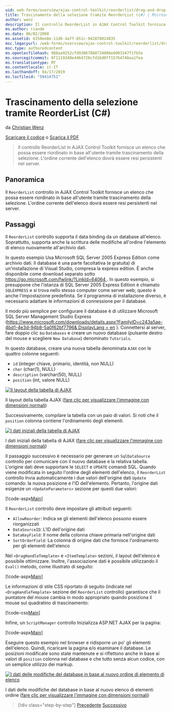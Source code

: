 ```yaml
---
uid: web-forms/overview/ajax-control-toolkit/reorderlist/drag-and-drop-via-reorderlist-cs
title: Trascinamento della selezione tramite ReorderList (c#) | Microsoft Docs
author: wenz
description: Il controllo ReorderList in AJAX Control Toolkit fornisce un elenco che possa essere riordinato in base all'utente tramite trascinamento della selezione. L'ordine di elenco è...
ms.author: riande
ms.date: 06/02/2008
ms.assetid: 6350ee8e-11d6-4aff-b51c-942878014835
msc.legacyurl: /web-forms/overview/ajax-control-toolkit/reorderlist/drag-and-drop-via-reorderlist-cs
msc.type: authoredcontent
ms.openlocfilehash: 988aa9252cfd93067888734006e6003347f1fb5e
ms.sourcegitcommit: 0f1119340e4464720cfd16d0ff15764746ea1fea
ms.translationtype: MT
ms.contentlocale: it-IT
ms.lasthandoff: 04/17/2019
ms.locfileid: "59414751"
---
```

# <a name="drag-and-drop-via-reorderlist-c"></a>Trascinamento della selezione tramite ReorderList (C#)

da [Christian Wenz](https://github.com/wenz)

[Scaricare il codice](http://download.microsoft.com/download/9/3/f/93f8daea-bebd-4821-833b-95205389c7d0/ReorderList5.cs.zip) o [Scarica il PDF](http://download.microsoft.com/download/2/d/c/2dc10e34-6983-41d4-9c08-f78f5387d32b/reorderlist5CS.pdf)

> Il controllo ReorderList in AJAX Control Toolkit fornisce un elenco che possa essere riordinato in base all'utente tramite trascinamento della selezione. L'ordine corrente dell'elenco dovrà essere resi persistenti nel server.


## <a name="overview"></a>Panoramica

Il `ReorderList` controllo in AJAX Control Toolkit fornisce un elenco che possa essere riordinato in base all'utente tramite trascinamento della selezione. L'ordine corrente dell'elenco dovrà essere resi persistenti nel server.

## <a name="steps"></a>Passaggi

Il `ReorderList` controllo supporta il data binding da un database all'elenco. Soprattutto, supporta anche la scrittura delle modifiche all'ordine l'elemento di elenco nuovamente all'archivio dati.

In questo esempio Usa Microsoft SQL Server 2005 Express Edition come archivio dati. Il database è una parte facoltativa (e gratuita) di un'installazione di Visual Studio, compresa la express edition. È anche disponibile come download separato sotto [ https://go.microsoft.com/fwlink/?LinkId=64064 ](https://go.microsoft.com/fwlink/?LinkId=64064). In questo esempio, si presuppone che l'istanza di SQL Server 2005 Express Edition è chiamato `SQLEXPRESS` e si trova nello stesso computer come server web; questo è anche l'impostazione predefinita. Se il programma di installazione diverso, è necessario adattare le informazioni di connessione per il database.

Il modo più semplice per configurare il database è di utilizzare Microsoft SQL Server Management Studio Express ([https://www.microsoft.com/downloads/details.aspx?FamilyID=c243a5ae-4bd1-4e3d-94b8-5a0f62bf7796&amp; DisplayLang = en](https://www.microsoft.com/downloads/details.aspx?FamilyID=c243a5ae-4bd1-4e3d-94b8-5a0f62bf7796&amp;DisplayLang=en) ). Connettersi al server, fare doppio clic su `Databases` e creare un nuovo database (pulsante destro del mouse e scegliere `New Database`) denominato `Tutorials`.

In questo database, creare una nuova tabella denominata `AJAX` con le quattro colonne seguenti:

- `id` (integer chiave, primario, identità, non NULL)
- `char` (char(1), NULL)
- `description` (varchar(50), NULL)
- `position` (int, valore NULL)


[![Il layout della tabella di AJAX](drag-and-drop-via-reorderlist-cs/_static/image2.png)](drag-and-drop-via-reorderlist-cs/_static/image1.png)

Il layout della tabella AJAX ([fare clic per visualizzare l'immagine con dimensioni normali](drag-and-drop-via-reorderlist-cs/_static/image3.png))


Successivamente, compilare la tabella con un paio di valori. Si noti che il `position` colonna contiene l'ordinamento degli elementi.


[![I dati iniziali della tabella di AJAX](drag-and-drop-via-reorderlist-cs/_static/image5.png)](drag-and-drop-via-reorderlist-cs/_static/image4.png)

I dati iniziali della tabella di AJAX ([fare clic per visualizzare l'immagine con dimensioni normali](drag-and-drop-via-reorderlist-cs/_static/image6.png))


Il passaggio successivo è necessario per generare un `SqlDataSource` controllo per comunicare con il nuovo database e la relativa tabella. L'origine dati deve supportare le `SELECT` e `UPDATE` comandi SQL. Quando viene modificata in seguito l'ordine degli elementi dell'elenco, il `ReorderList` controllo Invia automaticamente i due valori dell'origine dati `Update` comando: la nuova posizione e l'ID dell'elemento. Pertanto, l'origine dati esigenze un `<UpdateParameters>` sezione per questi due valori:

[!code-aspx[Main](drag-and-drop-via-reorderlist-cs/samples/sample1.aspx)]

Il `ReorderList` controllo deve impostare gli attributi seguenti:

- `AllowReorder`: Indica se gli elementi dell'elenco possono essere riorganizzati
- `DataSourceID`: L'ID dell'origine dati
- `DataKeyField`: Il nome della colonna chiave primaria nell'origine dati
- `SortOrderField`: La colonna di origine dati che fornisce l'ordinamento per gli elementi dell'elenco

Nel `<DragHandleTemplate>` e `<ItemTemplate>` sezioni, il layout dell'elenco è possibile ottimizzare. Inoltre, l'associazione dati è possibile utilizzando il `Eval()` metodo, come illustrato di seguito:

[!code-aspx[Main](drag-and-drop-via-reorderlist-cs/samples/sample2.aspx)]

Le informazioni di stile CSS riportato di seguito (indicate nel `<DragHandleTemplate>` sezione del `ReorderList` controllo) garantisce che il puntatore del mouse cambia in modo appropriato quando posiziona il mouse sul quadratino di trascinamento:

[!code-css[Main](drag-and-drop-via-reorderlist-cs/samples/sample3.css)]

Infine, un `ScriptManager` controllo Inizializza ASP.NET AJAX per la pagina:

[!code-aspx[Main](drag-and-drop-via-reorderlist-cs/samples/sample4.aspx)]

Eseguire questo esempio nel browser e ridisporre un po' gli elementi dell'elenco. Quindi, ricaricare la pagina e/o esaminare il database. Le posizioni modificate sono state mantenute e si riflettono anche in base ai valori di `position` colonna nel database e che tutto senza alcun codice, con un semplice utilizzo dei markup.


[![I dati delle modifiche del database in base al nuovo ordine di elemento di elenco](drag-and-drop-via-reorderlist-cs/_static/image8.png)](drag-and-drop-via-reorderlist-cs/_static/image7.png)

I dati delle modifiche del database in base al nuovo elenco di elementi ordine ([fare clic per visualizzare l'immagine con dimensioni normali](drag-and-drop-via-reorderlist-cs/_static/image9.png))

> [!div class="step-by-step"]
> [Precedente](using-postbacks-with-reorderlist-cs.md)
> [Successivo](using-postbacks-with-reorderlist-vb.md)

